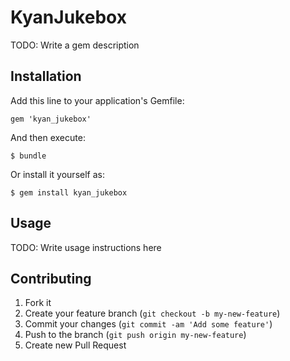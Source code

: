 # KyanJukebox

TODO: Write a gem description

## Installation

Add this line to your application's Gemfile:

    gem 'kyan_jukebox'

And then execute:

    $ bundle

Or install it yourself as:

    $ gem install kyan_jukebox

## Usage

TODO: Write usage instructions here

## Contributing

1. Fork it
2. Create your feature branch (`git checkout -b my-new-feature`)
3. Commit your changes (`git commit -am 'Add some feature'`)
4. Push to the branch (`git push origin my-new-feature`)
5. Create new Pull Request
